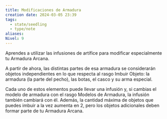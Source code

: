 ```yaml
---
title: Modificaciones de Armadura
creation date: 2024-03-05 23:39
tags:
  - state/seedling
  - type/note
aliases: 
Nivel: 9
---
```

Aprendes a utilizar las infusiones de artífice para modificar especialmente tu Armadura Arcana. 

A partir de ahora, las distintas partes de esa armadura se considerarán objetos independientes en lo que respecta al rasgo Imbuir Objeto: la armadura (la parte del pecho), las botas, el casco y su arma especial. 

Cada uno de estos elementos puede llevar una infusión y, si cambias el modelo de armadura con el rasgo Modelos de Armadura, la infusión también cambiará con él. Además, la cantidad máxima de objetos que puedes imbuir a la vez aumenta en 2, pero los objetos adicionales deben formar parte de tu Armadura Arcana.
